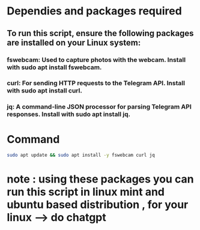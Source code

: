 
# Dependies and packages required


## To run this script, ensure the following packages are installed on your Linux system:

### fswebcam: Used to capture photos with the webcam. Install with sudo apt install fswebcam.
### curl: For sending HTTP requests to the Telegram API. Install with sudo apt install curl.
### jq: A command-line JSON processor for parsing Telegram API responses. Install with sudo apt install jq.



#   Command

```bash
sudo apt update && sudo apt install -y fswebcam curl jq 

```


# note : using these packages you can run this script in linux mint and ubuntu based distribution , for your linux --> do chatgpt 
